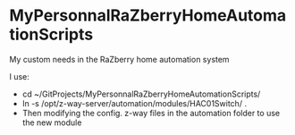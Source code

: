 <h1>MyPersonnalRaZberryHomeAutomationScripts</h1>

<p>My custom needs in the RaZberry home automation system</p>

<p>I use:</p> 
<ul>
<li>cd ~/GitProjects/MyPersonnalRaZberryHomeAutomationScripts/</li>
<li>ln -s /opt/z-way-server/automation/modules/HAC01Switch/ .</li>
<li>Then modifying the config. z-way files in the automation folder to use the new module
</ul>
